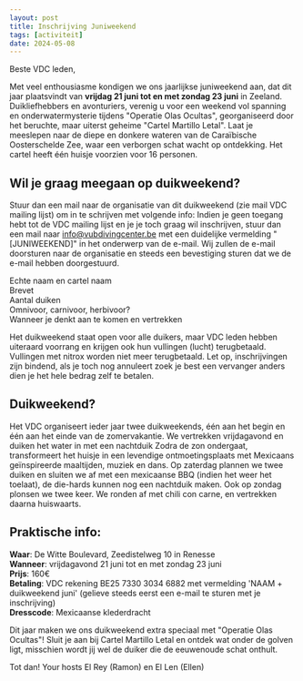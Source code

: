 ```yaml
---
layout: post
title: Inschrijving Juniweekend
tags: [activiteit]
date: 2024-05-08
---
```

Beste VDC leden,

Met veel enthousiasme kondigen we ons jaarlijkse juniweekend aan, dat dit jaar plaatsvindt van **vrijdag 21 juni tot en met zondag 23 juni** in Zeeland. 
Duikliefhebbers en avonturiers, verenig u voor een weekend vol spanning en onderwatermysterie tijdens "Operatie Olas Ocultas", georganiseerd door het beruchte, maar uiterst geheime "Cartel Martillo Letal". 
Laat je meeslepen naar de diepe en donkere wateren van de Caraïbische Oosterschelde Zee, waar een verborgen schat wacht op ontdekking.
Het cartel heeft één huisje voorzien voor 16 personen.

## Wil je graag meegaan op duikweekend? 
Stuur dan een mail naar de organisatie van dit duikweekend (zie mail VDC mailing lijst) om in te schrijven met volgende info:
Indien je geen toegang hebt tot de VDC mailing lijst en je je toch graag wil inschrijven, stuur dan een mail naar [info@vubdivingcenter.be](mailto:info@vubdivingcenter.be)
met een duidelijke vermelding "[JUNIWEEKEND]" in het onderwerp van de e-mail. Wij zullen de e-mail doorsturen naar de organisatie en steeds een bevestiging sturen
dat we de e-mail hebben doorgestuurd.

Echte naam en cartel naam\
Brevet\
Aantal duiken\
Omnivoor, carnivoor, herbivoor?\
Wanneer je denkt aan te komen en vertrekken

Het duikweekend staat open voor alle duikers, maar VDC leden hebben uiteraard voorrang en krijgen ook hun vullingen (lucht) terugbetaald. Vullingen met nitrox worden niet meer terugbetaald.
Let op, inschrijvingen zijn bindend, als je toch nog annuleert zoek je best een vervanger anders dien je het hele bedrag zelf te betalen.

## Duikweekend?
Het VDC organiseert ieder jaar twee duikweekends, één aan het begin en één aan het einde van de zomervakantie. We vertrekken vrijdagavond en duiken het water in met een nachtduik
Zodra de zon ondergaat, transformeert het huisje in een levendige ontmoetingsplaats met Mexicaans geïnspireerde maaltijden, muziek en dans. 
Op zaterdag plannen we twee duiken en sluiten we af met een mexicaanse BBQ (indien het weer het toelaat), de die-hards kunnen nog een nachtduik maken.
Ook op zondag plonsen we twee keer. We ronden af met chili con carne, en vertrekken daarna huiswaarts.

## Praktische info:
**Waar**: De Witte Boulevard, Zeedistelweg 10 in Renesse\
**Wanneer**: vrijdagavond 21 juni tot en met zondag 23 juni\
**Prijs**: 160€\
**Betaling**: VDC rekening BE25 7330 3034 6882 met vermelding 'NAAM + duikweekend juni' (gelieve steeds eerst een e-mail te sturen met je inschrijving)\
**Dresscode**: Mexicaanse klederdracht

Dit jaar maken we ons duikweekend extra speciaal met "Operatie Olas Ocultas"! 
Sluit je aan bij Cartel Martillo Letal en ontdek wat onder de golven ligt, misschien wordt jij wel de duiker die de eeuwenoude schat onthult.

Tot dan!
Your hosts El Rey (Ramon) en El Len (Ellen)
